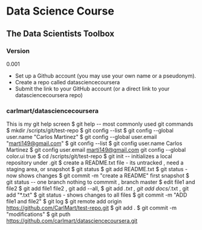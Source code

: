 # Data Science Course
## The Data Scientists Toolbox
### Version
0.001

*   Set up a Github account (you may use your own name or a pseudonym).
*   Create a repo called datasciencecoursera
*   Submit the link to your GitHub account (or a direct link to your datasciencecoursera repo)

###  carlmart/datasciencecoursera

This is my git help screen
$ git help     -- most commonly used git commands
$ mkdir /scripts/git/test-repo
$ git config --list
$ git config --global user.name "Carlos Martinez"
$ git config --global user.email "marti149@gmail.com"
$ git config --list
$ git config  user.name Carlos Martinez
$ git config  user.email marti149@gmail.com
  git config --global color.ui true
$ cd /scripts/git/test-repo
$ git init            -- initializes a local repository under .git
$ create a README.txt file   - its untracked , need a staging area, or snapshot
$ git status
$ git add README.txt
$ git status    - now shows changes
$ git commit -m "create a README"           first snapshot
$ git status         -- one branch   nothing to commmit , branch master
$ edit file1 and file2
$ git add file1 file2 , git add --all, $ git add  *.txt , git add docs/*.txt , git add "*.txt"
$ git status     - shows changes to all files
$ git commit -m "ADD file1 and file2"
$ git log
$ git remote add origin https://github.com/CarlMart/test-repo.git
$ git add .
$ git commit -m "modifications"
$ git puth https://github.com/carlmart/datasciencecoursera.git

